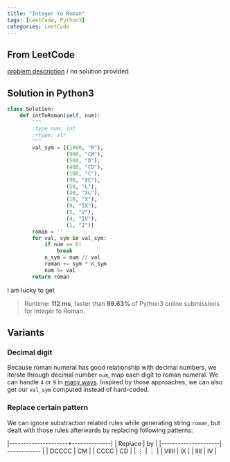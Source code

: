 ```yaml
---
title: "Integer to Roman"
tags: [LeetCode, Python3]
categories: LeetCode
---
```


## From LeetCode
[problem description](https://leetcode.com/problems/integer-to-roman/)
/
no solution provided

## Solution in Python3
```python
class Solution:
    def intToRoman(self, num):
        """
        :type num: int
        :rtype: str
        """
        val_sym = [(1000, "M"),
                   (900, "CM"),
                   (500, "D"),
                   (400, "CD"),
                   (100, "C"),
                   (90, "XC"),
                   (50, "L"),
                   (40, "XL"),
                   (10, "X"),
                   (9, "IX"),
                   (5, "V"),
                   (4, "IV"),
                   (1, "I")]
        roman = ''
        for val, sym in val_sym:
            if num == 0:
                break
            n_sym = num // val
            roman += sym * n_sym
            num %= val
        return roman
```
I am lucky to get 
> Runtime: **112 ms**, faster than **99.63%** of Python3 online submissions for Integer to Roman.

## Variants

### Decimal digit
Because roman numeral has good relationship with decimal numbers, we iterate through decimal number `num`, map each digit to roman numeral. We can handle `4` or `9` in [many ways](https://www.geeksforgeeks.org/converting-decimal-number-lying-between-1-to-3999-to-roman-numerals/). Inspired by those approaches, we can also get our `val_sym` computed instead of hard-coded.

### Replace certain pattern

We can ignore substraction related rules while generating string `roman`, but dealt with those rules afterwards by replacing following patterns:

|---------------------+--------------|
| Replace             | by           |
|---------------------| ------------ |
| DCCCC               | CM           |
| CCCC                | CD           |
| ⋮                    | ⋮            |
| VIIII               | IX           |
| IIII                | IV           |

